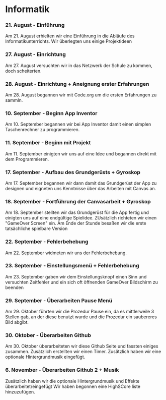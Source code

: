 # Informatik

### 21. August - Einführung

Am 21. August erhielten wir eine Einführung in die Abläufe des Informatikunterrichts. Wir überlegten uns einige Projektideen 

### 27. August - Einrichtung

Am 27. August versuchten wir in das Netzwerk der Schule zu kommen, doch scheiterten.

### 28. August - Einrichtung + Aneignung erster Erfahrungen

Am 28. August begannen wir mit Code.org um die ersten Erfahrungen zu sammln.

### 10. September - Beginn App Inventor

Am 10. September begannen wir bei App Inventor damit einen simplen Taschenrechner zu programmieren.

### 11. September - Beginn mit Projekt

Am 11. September einigten wir uns auf eine Idee und begannen direkt mit dem Programmieren.

### 17. September - Aufbau des Grundgerüsts + Gyroskop

Am 17. September begannen wir dann damit das Grundgerüst der App zu designen und eigneten uns Kenntnisse über das Arbeiten mit Canvas an.

### 18. September - Fortführung der Canvasarbeit + Gyroskop

Am 18. September stellten wir das Grundgerüst für die App fertig und einigten uns auf eine endgültige Spielidee. ZUsätzlich richteten wir einen "GameOver Screen" ein. Am Ende der Stunde besaßen wir die erste tatsächliche spielbare Version

### 22. September - Fehlerbehebung

Am 22. September widmeten wir uns der Fehlerbehebung.

### 23. September - Einstellungsmenü + Fehlerbehebung

Am 23. September gaben wir dem Einstellungsknopf einen Sinn und versuchten Zeitfehler und ein sich oft öffnenden GameOver Bildschirm zu beenden

### 29. September - Überarbeiten Pause Menü

Am 29. Oktober führten wir die Prozedur Pause ein, da es mittlerweile 3 Stellen gab, an der diese benutzt wurde und die Prozedur ein saubereres Bild abgibt.

### 30. Oktober - Überarbeiten Github

Am 30. Oktober überarbeiteten wir diese Github Seite und fassten einiges zusammen. Zusätzlich erstellten wir einen Timer. Zusätzlich haben wir eine optionale Hintergrundmusik eingefügt.

### 6. November - Überarbeiten Github 2 + Musik

Zusätzlich haben wir die optionale Hintergrundmusik und Effekte überarbeitet/eingefügt
Wir haben begonnen eine HighSCore liste hinzuzufügen.
